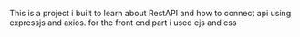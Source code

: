 This is a project i built to learn about RestAPI and how to connect api using expressjs and axios. for the front end part i used ejs and css 
